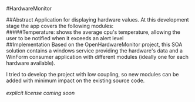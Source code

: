 #HardwareMonitor

##Abstract
Application for displaying hardware values. At this development stage the app covers the following modules:
<br>
#####Temperature:
		shows the average cpu's temperature, allowing the user to be notified when it exceeds an alert level
<br>
##Implementation
Based on the OpenHardwareMonitor project, this SOA solution contains a windows service providing the hardware's data and a WinForm consumer application with different modules (ideally one for each hardware available).

I tried to develop the project with low coupling, so new modules can be added with minimum impact on the existing source code.
<br><br>
*explicit license coming soon*
